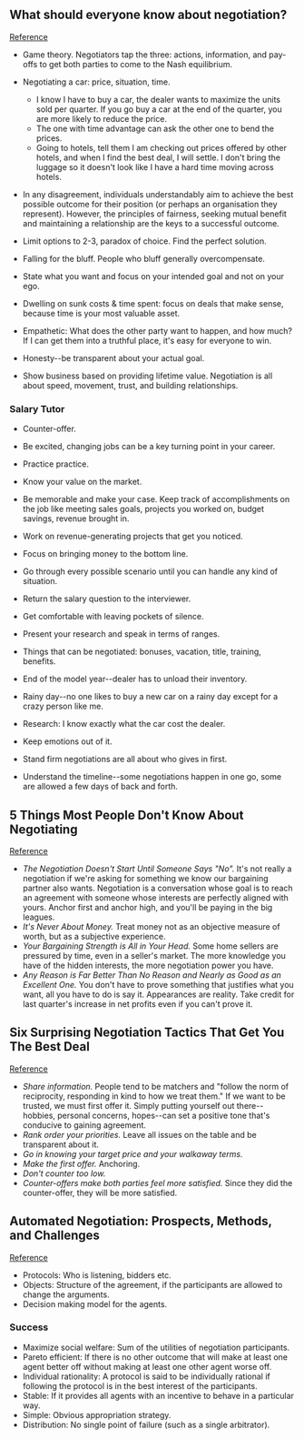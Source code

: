 ## What should everyone know about negotiation?
[Reference](https://www.quora.com/What-should-everyone-know-about-negotiation)

- Game theory. Negotiators tap the three: actions, information, and pay-offs to get both parties to come to the Nash equilibrium.
- Negotiating a car: price, situation, time.
  - I know I have to buy a car, the dealer wants to maximize the units sold per quarter. If you go buy a car at the end of the quarter, you are more likely to reduce the price.
  - The one with time advantage can ask the other one to bend the prices.
  - Going to hotels, tell them I am checking out prices offered by other hotels, and when I find the best deal, I will settle. I don't bring the luggage so it doesn't look like I have a hard time moving across hotels.
- In any disagreement, individuals understandably aim to achieve the best possible outcome for their position (or perhaps an organisation they represent). However, the principles of fairness, seeking mutual benefit and maintaining a relationship are the keys to a successful outcome.

- Limit options to 2-3, paradox of choice. Find the perfect solution.
- Falling for the bluff. People who bluff generally overcompensate.
- State what you want and focus on your intended goal and not on your ego.
- Dwelling on sunk costs & time spent: focus on deals that make sense, because time is your most valuable asset.

- Empathetic: What does the other party want to happen, and how much? If I can get them into a truthful place, it's easy for everyone to win.
- Honesty--be transparent about your actual goal.
- Show business based on providing lifetime value. Negotiation is all about speed, movement, trust, and building relationships.

### Salary Tutor

- Counter-offer.
- Be excited, changing jobs can be a key turning point in your career.
- Practice practice.
- Know your value on the market.
- Be memorable and make your case. Keep track of accomplishments on the job like meeting sales goals, projects you worked on, budget savings, revenue brought in.
- Work on revenue-generating projects that get you noticed.
- Focus on bringing money to the bottom line.
- Go through every possible scenario until you can handle any kind of situation.
- Return the salary question to the interviewer.
- Get comfortable with leaving pockets of silence.
- Present your research and speak in terms of ranges.
- Things that can be negotiated: bonuses, vacation, title, training, benefits.

- End of the model year--dealer has to unload their inventory.
- Rainy day--no one likes to buy a new car on a rainy day except for a crazy person like me.
- Research: I know exactly what the car cost the dealer.

- Keep emotions out of it.
- Stand firm negotiations are all about who gives in first.
- Understand the timeline--some negotiations happen in one go, some are allowed a few days of back and forth.

## 5 Things Most People Don't Know About Negotiating
[Reference](https://www.themuse.com/advice/5-things-most-people-dont-know-about-negotiating)

- *The Negotiation Doesn't Start Until Someone Says "No".* It's not really a negotiation if we're asking for something we know our bargaining partner also wants. Negotiation is a conversation whose goal is to reach an agreement with someone whose interests are perfectly aligned with yours. Anchor first and anchor high, and you'll be paying in the big leagues.
- *It's Never About Money.* Treat money not as an objective measure of worth, but as a subjective experience.
- *Your Bargaining Strength is All in Your Head.* Some home sellers are pressured by time, even in a seller's market. The more knowledge you have of the hidden interests, the more negotiation power you have.
- *Any Reason is Far Better Than No Reason and Nearly as Good as an Excellent One.* You don't have to prove something that justifies what you want, all you have to do is say it. Appearances are reality. Take credit for last quarter's increase in net profits even if you can't prove it.

## Six Surprising Negotiation Tactics That Get You The Best Deal
[Reference](https://www.forbes.com/sites/work-in-progress/2013/12/05/six-surprising-negotiation-tactics-that-get-you-the-best-deal/#31202c7d5976)

- *Share information.* People tend to be matchers and "follow the norm of reciprocity, responding in kind to how we treat them." If we want to be trusted, we must first offer it. Simply putting yourself out there--hobbies, personal concerns, hopes--can set a positive tone that's conducive to gaining agreement.
- *Rank order your priorities.* Leave all issues on the table and be transparent about it.
- *Go in knowing your target price and your walkaway terms.*
- *Make the first offer.* Anchoring.
- *Don't counter too low.*
- *Counter-offers make both parties feel more satisfied.* Since they did the counter-offer, they will be more satisfied.

## Automated Negotiation: Prospects, Methods, and Challenges
[Reference](https://rd.springer.com/article/10.1023%2FA%3A1008746126376?LI=true)

- Protocols: Who is listening, bidders etc.
- Objects: Structure of the agreement, if the participants are allowed to change the arguments.
- Decision making model for the agents.

### Success

- Maximize social welfare: Sum of the utilities of negotiation participants.
- Pareto efficient: If there is no other outcome that will make at least one agent better off without making at least one other agent worse off.
- Individual rationality: A protocol is said to be individually rational if following the protocol is in the best interest of the participants.
- Stable: If it provides all agents with an incentive to behave in a particular way.
- Simple: Obvious appropriation strategy.
- Distribution: No single point of failure (such as a single arbitrator).

